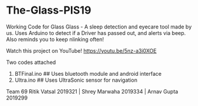 # The-Glass-PIS19
Working Code for Glass
Glass - A sleep detection and eyecare tool made by us. Uses Arduino to detect if a Driver has passed out, and alerts via beep. Also reminds you to keep nlinking often!

Watch this project on YouTube! https://youtu.be/5nz-a3i0XOE

Two codes attached

1. BTFinal.ino  ## Uses bluetooth module and android interface
2. Ultra.ino    ## Uses UltraSonic sensor for navigation


Team 69
Ritik Vatsal 2019321 | 
Shrey Marwaha 2019334 | 
Arnav Gupta 2019299
